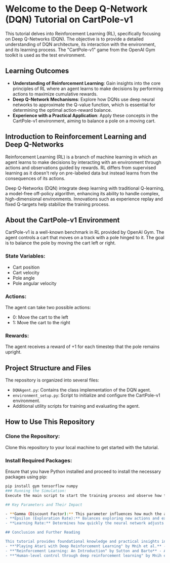 # Welcome to the Deep Q-Network (DQN) Tutorial on CartPole-v1

This tutorial delves into Reinforcement Learning (RL), specifically focusing on Deep Q-Networks (DQN). The objective is to provide a detailed understanding of DQN architecture, its interaction with the environment, and its learning process. The "CartPole-v1" game from the OpenAI Gym toolkit is used as the test environment.

## Learning Outcomes

- **Understanding of Reinforcement Learning**: Gain insights into the core principles of RL where an agent learns to make decisions by performing actions to maximize cumulative rewards.
- **Deep Q-Network Mechanisms**: Explore how DQNs use deep neural networks to approximate the Q-value function, which is essential for determining the optimal action-reward balance.
- **Experience with a Practical Application**: Apply these concepts in the CartPole-v1 environment, aiming to balance a pole on a moving cart.

## Introduction to Reinforcement Learning and Deep Q-Networks

Reinforcement Learning (RL) is a branch of machine learning in which an agent learns to make decisions by interacting with an environment through actions and observations guided by rewards. RL differs from supervised learning as it doesn't rely on pre-labeled data but instead learns from the consequences of its actions.

Deep Q-Networks (DQN) integrate deep learning with traditional Q-learning, a model-free off-policy algorithm, enhancing its ability to handle complex, high-dimensional environments. Innovations such as experience replay and fixed Q-targets help stabilize the training process.

## About the CartPole-v1 Environment

CartPole-v1 is a well-known benchmark in RL provided by OpenAI Gym. The agent controls a cart that moves on a track with a pole hinged to it. The goal is to balance the pole by moving the cart left or right.

### State Variables:
- Cart position
- Cart velocity
- Pole angle
- Pole angular velocity

### Actions:
The agent can take two possible actions:
- 0: Move the cart to the left
- 1: Move the cart to the right

### Rewards:
The agent receives a reward of +1 for each timestep that the pole remains upright.

## Project Structure and Files

The repository is organized into several files:
- `DQNAgent.py`: Contains the class implementation of the DQN agent.
- `environment_setup.py`: Script to initialize and configure the CartPole-v1 environment.
- Additional utility scripts for training and evaluating the agent.

## How to Use This Repository

### Clone the Repository:
Clone this repository to your local machine to get started with the tutorial.

### Install Required Packages:
Ensure that you have Python installed and proceed to install the necessary packages using pip:
```bash
pip install gym tensorflow numpy
### Running the Simulation:
Execute the main script to start the training process and observe how the DQN agent learns to solve the CartPole problem.

## Key Parameters and Their Impact

- **Gamma (Discount Factor):** This parameter influences how much the agent prioritizes future rewards compared to immediate ones. It's crucial for tasks requiring long-term strategy.
- **Epsilon (Exploration Rate):** Balances exploring new actions and exploiting known information to maximize rewards. It starts high to encourage exploration and decays over time to allow more exploitation.
- **Learning Rate:** Determines how quickly the neural network adjusts its weights. A lower rate can lead to more stable but slower learning.

## Conclusion and Further Reading

This tutorial provides foundational knowledge and practical insights into applying DQNs in reinforcement learning environments. For a deeper dive into the theoretical aspects or more advanced applications, consider the following resources:
- **"Playing Atari with Deep Reinforcement Learning" by Mnih et al.** - The seminal paper that introduced the concept of DQNs.
- **"Reinforcement Learning: An Introduction" by Sutton and Barto** - A comprehensive textbook covering a wide range of RL concepts.
- **"Human-level control through deep reinforcement learning" by Mnih et al.** - Discusses the enhancements made to DQNs that enable performance on par with human players in complex games.
